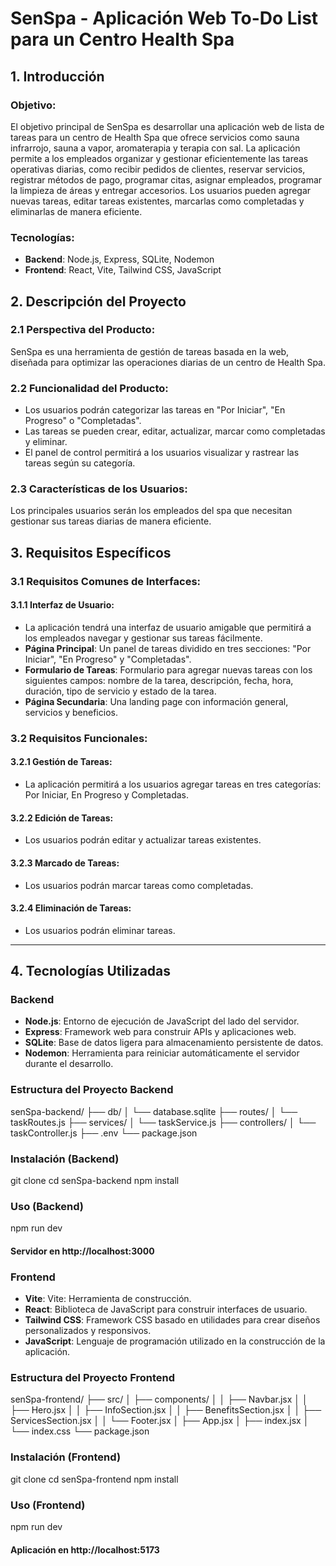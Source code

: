 # SenSpa - Aplicación Web To-Do List para un Centro Health Spa

## 1. Introducción

### Objetivo:
El objetivo principal de SenSpa es desarrollar una aplicación web de lista de tareas para un centro de Health Spa que ofrece servicios como sauna infrarrojo, sauna a vapor, aromaterapia y terapia con sal. La aplicación permite a los empleados organizar y gestionar eficientemente las tareas operativas diarias, como recibir pedidos de clientes, reservar servicios, registrar métodos de pago, programar citas, asignar empleados, programar la limpieza de áreas y entregar accesorios. Los usuarios pueden agregar nuevas tareas, editar tareas existentes, marcarlas como completadas y eliminarlas de manera eficiente.

### Tecnologías:
- **Backend**: Node.js, Express, SQLite, Nodemon
- **Frontend**: React, Vite, Tailwind CSS, JavaScript

## 2. Descripción del Proyecto

### 2.1 Perspectiva del Producto:
SenSpa es una herramienta de gestión de tareas basada en la web, diseñada para optimizar las operaciones diarias de un centro de Health Spa.

### 2.2 Funcionalidad del Producto:
- Los usuarios podrán categorizar las tareas en "Por Iniciar", "En Progreso" o "Completadas".
- Las tareas se pueden crear, editar, actualizar, marcar como completadas y eliminar.
- El panel de control permitirá a los usuarios visualizar y rastrear las tareas según su categoría.

### 2.3 Características de los Usuarios:
Los principales usuarios serán los empleados del spa que necesitan gestionar sus tareas diarias de manera eficiente.

## 3. Requisitos Específicos

### 3.1 Requisitos Comunes de Interfaces:

#### 3.1.1 Interfaz de Usuario:
- La aplicación tendrá una interfaz de usuario amigable que permitirá a los empleados navegar y gestionar sus tareas fácilmente.
- **Página Principal**: Un panel de tareas dividido en tres secciones: "Por Iniciar", "En Progreso" y "Completadas".
- **Formulario de Tareas**: Formulario para agregar nuevas tareas con los siguientes campos: nombre de la tarea, descripción, fecha, hora, duración, tipo de servicio y estado de la tarea.
- **Página Secundaria**: Una landing page con información general, servicios y beneficios.

### 3.2 Requisitos Funcionales:

#### 3.2.1 Gestión de Tareas:
- La aplicación permitirá a los usuarios agregar tareas en tres categorías: Por Iniciar, En Progreso y Completadas.

#### 3.2.2 Edición de Tareas:
- Los usuarios podrán editar y actualizar tareas existentes.

#### 3.2.3 Marcado de Tareas:
- Los usuarios podrán marcar tareas como completadas.

#### 3.2.4 Eliminación de Tareas:
- Los usuarios podrán eliminar tareas.

---

## 4. Tecnologías Utilizadas

### Backend
- **Node.js**: Entorno de ejecución de JavaScript del lado del servidor.
- **Express**: Framework web para construir APIs y aplicaciones web.
- **SQLite**: Base de datos ligera para almacenamiento persistente de datos.
- **Nodemon**: Herramienta para reiniciar automáticamente el servidor durante el desarrollo.

### Estructura del Proyecto Backend

senSpa-backend/
├── db/
│   └── database.sqlite
├── routes/
│   └── taskRoutes.js
├── services/
│   └── taskService.js
├── controllers/
│   └── taskController.js
├── .env
└── package.json

### Instalación (Backend)
git clone <URL del repositorio>
cd senSpa-backend
npm install
### Uso (Backend)
npm run dev
#### Servidor en http://localhost:3000

### Frontend
- **Vite**: Vite: Herramienta de construcción.
- **React**: Biblioteca de JavaScript para construir interfaces de usuario.
- **Tailwind CSS**:  Framework CSS basado en utilidades para crear diseños personalizados y responsivos.
- **JavaScript**: Lenguaje de programación utilizado en la construcción de la aplicación.

### Estructura del Proyecto Frontend
senSpa-frontend/
├── src/
│   ├── components/
│   │   ├── Navbar.jsx
│   │   ├── Hero.jsx
│   │   ├── InfoSection.jsx
│   │   ├── BenefitsSection.jsx
│   │   ├── ServicesSection.jsx
│   │   └── Footer.jsx
│   ├── App.jsx
│   ├── index.jsx
│   └── index.css
└── package.json

### Instalación (Frontend)
git clone <URL del repositorio>
cd senSpa-frontend
npm install

### Uso (Frontend)
npm run dev
#### Aplicación en http://localhost:5173
